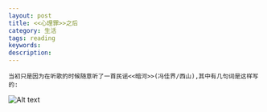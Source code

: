 ```yaml
---
layout: post
title: <<心理罪>>之后
category: 生活
tags: reading
keywords:
description:
---
```


    当初只是因为在听歌的时候随意听了一首民谣<<暗河>>(冯佳界/西山),其中有几句词是这样写的:

![Alt text](https://dn-yeungben.qbox.me/public/img/life/anhe.jpg)





